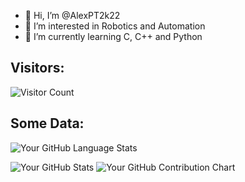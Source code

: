 - 👋 Hi, I’m @AlexPT2k22
- 👀 I’m interested in Robotics and Automation
- 🌱 I’m currently learning C, C++ and Python

## Visitors:

![Visitor Count](https://profile-counter.glitch.me/AlexPT2k22/count.svg)

## Some Data:

![Your GitHub Language Stats](https://github-readme-stats.vercel.app/api/top-langs/?username=AlexPT2k22&layout=compact&theme=dark)

![Your GitHub Stats](https://github-readme-stats.vercel.app/api?username=AlexPT2k22&show_icons=true&theme=dark) ![Your GitHub Contribution Chart](https://github-readme-streak-stats.herokuapp.com/?user=AlexPT2k22&theme=dark)




